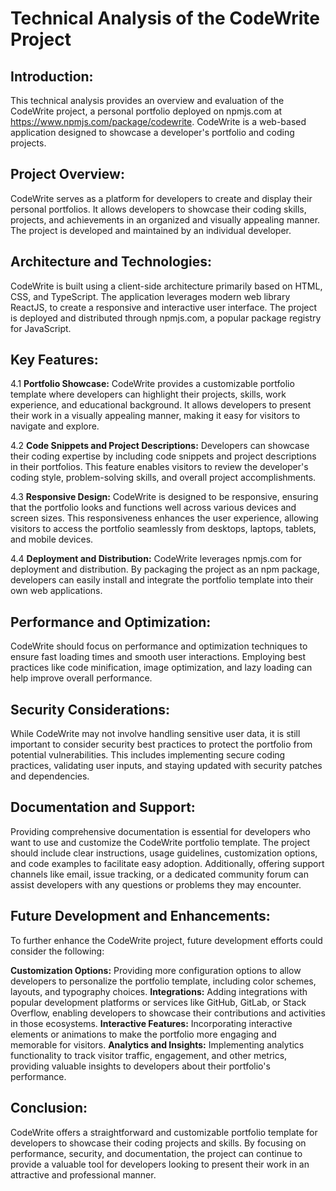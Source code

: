 # Technical Analysis of the CodeWrite Project

## Introduction:

This technical analysis provides an overview and evaluation of the CodeWrite project, a personal portfolio deployed on npmjs.com at https://www.npmjs.com/package/codewrite. CodeWrite is a web-based application designed to showcase a developer's portfolio and coding projects.

## Project Overview:

CodeWrite serves as a platform for developers to create and display their personal portfolios. It allows developers to showcase their coding skills, projects, and achievements in an organized and visually appealing manner. The project is developed and maintained by an individual developer.

## Architecture and Technologies:

CodeWrite is built using a client-side architecture primarily based on HTML, CSS, and TypeScript. The application leverages modern web library ReactJS, to create a responsive and interactive user interface. The project is deployed and distributed through npmjs.com, a popular package registry for JavaScript.

## Key Features:

4.1 **Portfolio Showcase:** CodeWrite provides a customizable portfolio template where developers can highlight their projects, skills, work experience, and educational background. It allows developers to present their work in a visually appealing manner, making it easy for visitors to navigate and explore.

4.2 **Code Snippets and Project Descriptions:** Developers can showcase their coding expertise by including code snippets and project descriptions in their portfolios. This feature enables visitors to review the developer's coding style, problem-solving skills, and overall project accomplishments.

4.3 **Responsive Design:** CodeWrite is designed to be responsive, ensuring that the portfolio looks and functions well across various devices and screen sizes. This responsiveness enhances the user experience, allowing visitors to access the portfolio seamlessly from desktops, laptops, tablets, and mobile devices.

4.4 **Deployment and Distribution:** CodeWrite leverages npmjs.com for deployment and distribution. By packaging the project as an npm package, developers can easily install and integrate the portfolio template into their own web applications.

## Performance and Optimization:

CodeWrite should focus on performance and optimization techniques to ensure fast loading times and smooth user interactions. Employing best practices like code minification, image optimization, and lazy loading can help improve overall performance.

## Security Considerations:

While CodeWrite may not involve handling sensitive user data, it is still important to consider security best practices to protect the portfolio from potential vulnerabilities. This includes implementing secure coding practices, validating user inputs, and staying updated with security patches and dependencies.

## Documentation and Support:

Providing comprehensive documentation is essential for developers who want to use and customize the CodeWrite portfolio template. The project should include clear instructions, usage guidelines, customization options, and code examples to facilitate easy adoption. Additionally, offering support channels like email, issue tracking, or a dedicated community forum can assist developers with any questions or problems they may encounter.

## Future Development and Enhancements:

To further enhance the CodeWrite project, future development efforts could consider the following:

**Customization Options:** Providing more configuration options to allow developers to personalize the portfolio template, including color schemes, layouts, and typography choices.
**Integrations:** Adding integrations with popular development platforms or services like GitHub, GitLab, or Stack Overflow, enabling developers to showcase their contributions and activities in those ecosystems.
**Interactive Features:** Incorporating interactive elements or animations to make the portfolio more engaging and memorable for visitors.
**Analytics and Insights:** Implementing analytics functionality to track visitor traffic, engagement, and other metrics, providing valuable insights to developers about their portfolio's performance.

## Conclusion:

CodeWrite offers a straightforward and customizable portfolio template for developers to showcase their coding projects and skills. By focusing on performance, security, and documentation, the project can continue to provide a valuable tool for developers looking to present their work in an attractive and professional manner.
